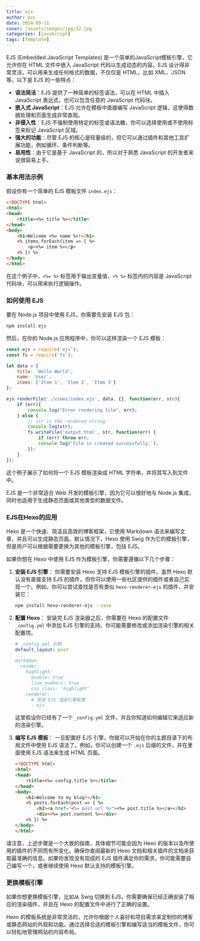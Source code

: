```yaml
---
title: ejs
author: pzc
date: 2024-09-11
cover: /assets/images/jpg/22.jpg
categories: [javaScript]
tags: [Template]
---
```

EJS (Embedded JavaScript Templates) 是一个简单的JavaScript模板引擎，它允许你在 HTML 文件中嵌入 JavaScript 代码以生成动态的内容。EJS 设计得非常灵活，可以用来生成任何格式的数据，不仅仅是 HTML，比如 XML、JSON 等。以下是 EJS 的一些特点：

- **语法简洁**：EJS 提供了一种简单的标签语法，可以在 HTML 中插入 JavaScript 表达式，也可以包含任意的 JavaScript 代码块。
- **嵌入式 JavaScript**：EJS 允许在模板中直接编写 JavaScript 逻辑，这使得数据处理和页面生成非常直观。
- **非侵入性**：EJS 不强制使用特定的标签或语法糖，你可以选择使用或不使用标签来标记 JavaScript 区域。
- **强大的功能**：尽管 EJS 的核心是轻量级的，但它可以通过插件和其他工具扩展功能，例如循环、条件判断等。
- **易用性**：由于它是基于 JavaScript 的，所以对于熟悉 JavaScript 的开发者来说很容易上手。

### 基本用法示例

假设你有一个简单的 EJS 模板文件 `index.ejs`：

```html
<!DOCTYPE html>
<html>
<head>
    <title><%= title %></title>
</head>
<body>
    <h1>Welcome <%= name %>!</h1>
    <% items.forEach(item => { %>
        <p><%= item %></p>
    <% }) %>
</body>
</html>
```

在这个例子中，`<%= %>` 标签用于输出变量值，`<% %>` 标签内的内容是 JavaScript 代码块，可以用来执行逻辑操作。

### 如何使用 EJS

要在 Node.js 项目中使用 EJS，你需要先安装 EJS 包：

```bash
npm install ejs
```

然后，在你的 Node.js 应用程序中，你可以这样渲染一个 EJS 模板：

```javascript
const ejs = require('ejs');
const fs = require('fs');

let data = {
    title: 'Hello World',
    name: 'User',
    items: ['Item 1', 'Item 2', 'Item 3']
};

ejs.renderFile('./views/index.ejs', data, {}, function(err, str){
    if (err){ 
        console.log("Error rendering file", err);
    } else {
        // str is the rendered string
        console.log(str);
        fs.writeFile('output.html', str, function(err) {
            if (err) throw err;
            console.log('File is created successfully.');
        });
    }
});
```

这个例子展示了如何将一个 EJS 模板渲染成 HTML 字符串，并将其写入到文件中。

EJS 是一个非常适合 Web 开发的模板引擎，因为它可以很好地与 Node.js 集成，同时也适用于生成静态页面或其他类型的数据文件。


### EJS在Hexo的应用
Hexo 是一个快速、简洁且高效的博客框架，它使用 Markdown 语法来编写文章，并且可以生成静态页面。默认情况下，Hexo 使用 Swig 作为它的模板引擎，但是用户可以根据需要更换为其他的模板引擎，包括 EJS。

如果你想在 Hexo 中使用 EJS 作为模板引擎，你需要遵循以下几个步骤：

1. **安装 EJS 引擎**：
   你需要安装 Hexo 支持 EJS 模板引擎的插件。虽然 Hexo 默认没有直接支持 EJS 的插件，但你可以使用一些社区提供的插件或者自己实现一个。例如，你可以尝试查找是否有类似 `hexo-renderer-ejs` 的插件，并安装它：

   ```bash
   npm install hexo-renderer-ejs --save
   ```

2. **配置 Hexo**：
   安装完 EJS 渲染器之后，你需要在 Hexo 的配置文件 `_config.yml` 中添加 EJS 引擎的支持。你可能需要修改或添加渲染引擎的相关配置项。

   ```yaml
   # _config.yml 示例
   default_layout: post
   ...
   markdown:
     render:
       highlight:
         enable: true
         line_numbers: true
         css_class: 'highlight'
      .renderer:
         # 添加 EJS 渲染引擎配置
         - ejs
   ```

   这里假设你已经有了一个 `_config.yml` 文件，并且你知道如何编辑它来适应新的渲染引擎。

3. **编写 EJS 模板**：
   一旦配置好 EJS 引擎，你就可以开始在你的主题目录下的布局文件中使用 EJS 语法了。例如，你可以创建一个 `.ejs` 后缀的文件，并在里面使用 EJS 语法来生成 HTML 页面。

   ```html
   <!DOCTYPE html>
   <html>
   <head>
       <title><%= config.title %></title>
   </head>
   <body>
       <h1>Welcome to my blog!</h1>
       <% posts.forEach(post => { %>
           <h2><a href="<%= post.url %>"><%= post.title %></a></h2>
           <div><%= post.content %></div>
       <% }) %>
   </body>
   </html>
   ```
请注意，上述步骤是一个大致的指南，具体细节可能会因为 Hexo 的版本以及所使用的插件的不同而有所变化。确保你查阅最新的 Hexo 文档和相关插件的文档来获取最准确的信息。如果你发现没有现成的 EJS 插件满足你的需求，你可能需要自己编写一个，或者继续使用 Hexo 默认支持的模板引擎。

### 更换模板引擎

如果你想更换模板引擎，比如从 Swig 切换到 EJS，你需要确保已经正确安装了相应的渲染插件，并且在 Hexo 的配置文件中进行了正确的设置。

Hexo 的模板系统是非常灵活的，允许你根据个人喜好和项目需求来定制你的博客或静态网站的外观和功能。通过选择合适的模板引擎和编写适当的模板文件，你可以轻松地管理网站的内容布局。

